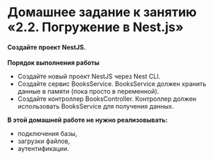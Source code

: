 # Домашнее задание к занятию «2.2. Погружение в Nest.js»

#### Создайте проект NestJS.

**Порядок выполнения работы**
* Создайте новый проект NestJS через Nest CLI.
* Создайте сервис BooksService. BooksService должен хранить данные в памяти (пока просто в переменной).
* Создайте контроллер BooksController. Контроллер должен использовать BooksService для получения данных.

**В этой домашней работе не нужно реализовывать:**
* подключения базы,
* загрузки файлов,
* аутентификации.